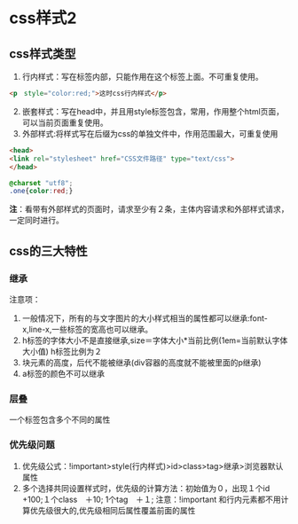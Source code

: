 # css样式2
## css样式类型
1. 行内样式：写在标签内部，只能作用在这个标签上面。不可重复使用。
```html
<p　style="color:red;">这时css行内样式</p>
```
2. 嵌套样式：写在head中，并且用style标签包含，常用，作用整个html页面，可以当前页面重复使用。
3. 外部样式:将样式写在后缀为css的单独文件中，作用范围最大，可重复使用
```html
<head>
<link rel="stylesheet" href="CSS文件路径" type="text/css">
</head>
```
```css
@charset "utf8";
.one{color:red;}
```
**注**：看带有外部样式的页面时，请求至少有２条，主体内容请求和外部样式请求，一定同时进行。
## css的三大特性
### 继承
注意项：
1. 一般情况下，所有的与文字图片的大小样式相当的属性都可以继承:font-x,line-x,一些标签的宽高也可以继承。
2. h标签的字体大小不是直接继承,size＝字体大小*当前比例(1em=当前默认字体大小值) h标签比例为２
3. 块元素的高度，后代不能被继承(div容器的高度就不能被里面的p继承)
4. a标签的颜色不可以继承

### 层叠
一个标签包含多个不同的属性

### 优先级问题
1. 优先级公式：!important>style(行内样式)>id>class>tag>继承>浏览器默认属性
2. 多个选择共同设置样式时，优先级的计算方法：初始值为０，出现１个id +100;１个class　＋10; 1个tag　＋１;
注意：!important 和行内元素都不用计算优先级很大的,优先级相同后属性覆盖前面的属性


